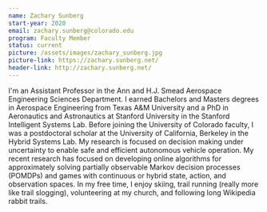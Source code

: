 ```yaml
---
name: Zachary Sunberg
start-year: 2020
email: zachary.sunberg@colorado.edu
program: Faculty Member
status: current
picture: /assets/images/zachary_sunberg.jpg
picture-link: https://zachary.sunberg.net/
header-link: http://zachary.sunberg.net/
---
```


I'm an Assistant Professor in the Ann and H.J. Smead Aerospace Engineering Sciences Department. I earned Bachelors and Masters degrees in Aerospace Engineering from Texas A&M University and a PhD in Aeronautics and Astronautics at Stanford University in the Stanford Intelligent Systems Lab. Before joining the University of Colorado faculty, I was a postdoctoral scholar at the University of California, Berkeley in the Hybrid Systems Lab. My research is focused on decision making under uncertainty to enable safe and efficient autonomous vehicle operation. My recent research has focused on developing online algorithms for approximately solving partially observable Markov decision processes (POMDPs) and games with continuous or hybrid state, action, and observation spaces. In my free time, I enjoy skiing, trail running (really more like trail slogging), volunteering at my church, and following long Wikipedia rabbit trails.
